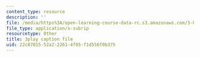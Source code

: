 ```yaml
---
content_type: resource
description: ''
file: /media/https%3A/open-learning-course-data-rc.s3.amazonaws.com/3-091sc-introduction-to-solid-state-chemistry-fall-2010/22c8701552a222614f05f1d556f0b375_K30HeE8fEq8.srt
file_type: application/x-subrip
resourcetype: Other
title: 3play caption file
uid: 22c87015-52a2-2261-4f05-f1d556f0b375
---
```

